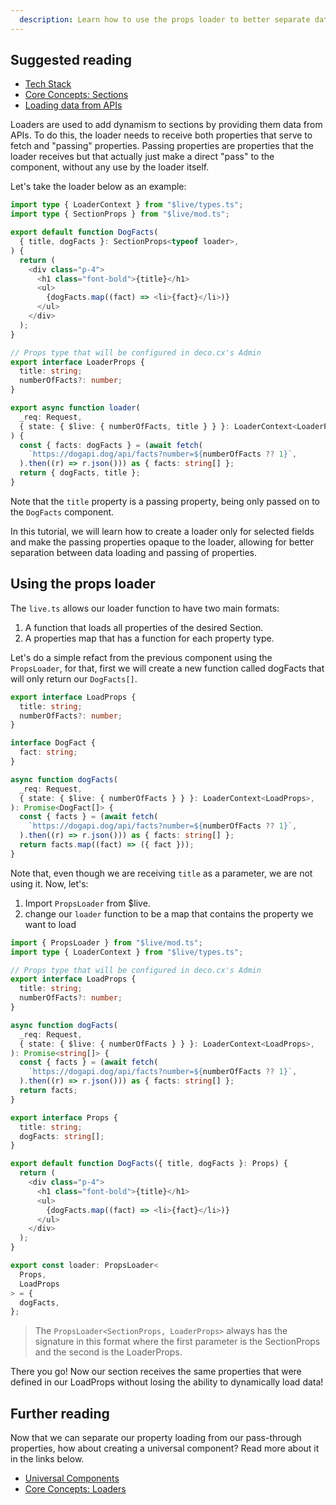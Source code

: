 ```yaml
---
  description: Learn how to use the props loader to better separate data fetching from passing through props
---
```


## Suggested reading

- [Tech Stack](/docs/en/introduction/tech-stack)
- [Core Concepts: Sections](/docs/en/concepts/section)
- [Loading data from APIs](/docs/en/tutorials/data-fetching)

Loaders are used to add dynamism to sections by providing them data from APIs.
To do this, the loader needs to receive both properties that serve to fetch and
"passing" properties. Passing properties are properties that the loader receives
but that actually just make a direct "pass" to the component, without any use by
the loader itself.

Let's take the loader below as an example:

```ts
import type { LoaderContext } from "$live/types.ts";
import type { SectionProps } from "$live/mod.ts";

export default function DogFacts(
  { title, dogFacts }: SectionProps<typeof loader>,
) {
  return (
    <div class="p-4">
      <h1 class="font-bold">{title}</h1>
      <ul>
        {dogFacts.map((fact) => <li>{fact}</li>)}
      </ul>
    </div>
  );
}

// Props type that will be configured in deco.cx's Admin
export interface LoaderProps {
  title: string;
  numberOfFacts?: number;
}

export async function loader(
  _req: Request,
  { state: { $live: { numberOfFacts, title } } }: LoaderContext<LoaderProps>,
) {
  const { facts: dogFacts } = (await fetch(
    `https://dogapi.dog/api/facts?number=${numberOfFacts ?? 1}`,
  ).then((r) => r.json())) as { facts: string[] };
  return { dogFacts, title };
}
```

Note that the `title` property is a passing property, being only passed on to
the `DogFacts` component.

In this tutorial, we will learn how to create a loader only for selected fields
and make the passing properties opaque to the loader, allowing for better
separation between data loading and passing of properties.

## Using the props loader

The `live.ts` allows our loader function to have two main formats:

1. A function that loads all properties of the desired Section.
2. A properties map that has a function for each property type.

Let's do a simple refact from the previous component using the `PropsLoader`,
for that, first we will create a new function called dogFacts that will only
return our `DogFacts[]`.

```ts
export interface LoadProps {
  title: string;
  numberOfFacts?: number;
}

interface DogFact {
  fact: string;
}

async function dogFacts(
  _req: Request,
  { state: { $live: { numberOfFacts } } }: LoaderContext<LoadProps>,
): Promise<DogFact[]> {
  const { facts } = (await fetch(
    `https://dogapi.dog/api/facts?number=${numberOfFacts ?? 1}`,
  ).then((r) => r.json())) as { facts: string[] };
  return facts.map((fact) => ({ fact }));
}
```

Note that, even though we are receiving `title` as a parameter, we are not using
it. Now, let's:

1. Import `PropsLoader` from $live.
2. change our `loader` function to be a map that contains the property we want
   to load

```ts
import { PropsLoader } from "$live/mod.ts";
import type { LoaderContext } from "$live/types.ts";

// Props type that will be configured in deco.cx's Admin
export interface LoadProps {
  title: string;
  numberOfFacts?: number;
}

async function dogFacts(
  _req: Request,
  { state: { $live: { numberOfFacts } } }: LoaderContext<LoadProps>,
): Promise<string[]> {
  const { facts } = (await fetch(
    `https://dogapi.dog/api/facts?number=${numberOfFacts ?? 1}`,
  ).then((r) => r.json())) as { facts: string[] };
  return facts;
}

export interface Props {
  title: string;
  dogFacts: string[];
}

export default function DogFacts({ title, dogFacts }: Props) {
  return (
    <div class="p-4">
      <h1 class="font-bold">{title}</h1>
      <ul>
        {dogFacts.map((fact) => <li>{fact}</li>)}
      </ul>
    </div>
  );
}

export const loader: PropsLoader<
  Props,
  LoadProps
> = {
  dogFacts,
};
```

> The `PropsLoader<SectionProps, LoaderProps>` always has the signature in this
> format where the first parameter is the SectionProps and the second is the
> LoaderProps.

There you go! Now our section receives the same properties that were defined in
our LoadProps without losing the ability to dynamically load data!

## Further reading

Now that we can separate our property loading from our pass-through properties,
how about creating a universal component? Read more about it in the links below.

- [Universal Components](/docs/en/tutorials/universal-components)
- [Core Concepts: Loaders](/docs/en/concepts/loader)
